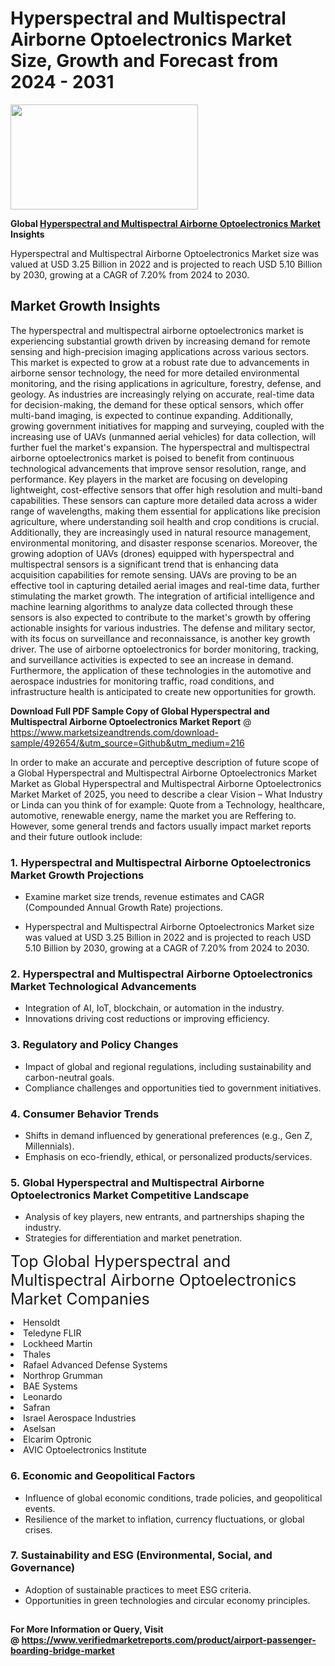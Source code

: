 <H1>Hyperspectral and Multispectral Airborne Optoelectronics Market Size, Growth and Forecast from 2024 - 2031</H1><img class="aligncenter size-medium wp-image-584254" src="https://thirdeyenews.in/wp-content/uploads/2024/09/Global-Market-Research-300x168.jpeg" alt="" width="300" height="168" /><p><strong>Global&nbsp;<a href="https://www.marketsizeandtrends.com/download-sample/492654/&amp;utm_source=Github&utm_medium=216">Hyperspectral and Multispectral Airborne Optoelectronics Market</a> Insights</strong></p><p>Hyperspectral and Multispectral Airborne Optoelectronics Market size was valued at USD 3.25 Billion in 2022 and is projected to reach USD 5.10 Billion by 2030, growing at a CAGR of 7.20% from 2024 to 2030.</p><p><h2>Market Growth Insights</h2> The hyperspectral and multispectral airborne optoelectronics market is experiencing substantial growth driven by increasing demand for remote sensing and high-precision imaging applications across various sectors. This market is expected to grow at a robust rate due to advancements in airborne sensor technology, the need for more detailed environmental monitoring, and the rising applications in agriculture, forestry, defense, and geology. As industries are increasingly relying on accurate, real-time data for decision-making, the demand for these optical sensors, which offer multi-band imaging, is expected to continue expanding. Additionally, growing government initiatives for mapping and surveying, coupled with the increasing use of UAVs (unmanned aerial vehicles) for data collection, will further fuel the market's expansion. The hyperspectral and multispectral airborne optoelectronics market is poised to benefit from continuous technological advancements that improve sensor resolution, range, and performance. Key players in the market are focusing on developing lightweight, cost-effective sensors that offer high resolution and multi-band capabilities. These sensors can capture more detailed data across a wider range of wavelengths, making them essential for applications like precision agriculture, where understanding soil health and crop conditions is crucial. Additionally, they are increasingly used in natural resource management, environmental monitoring, and disaster response scenarios. Moreover, the growing adoption of UAVs (drones) equipped with hyperspectral and multispectral sensors is a significant trend that is enhancing data acquisition capabilities for remote sensing. UAVs are proving to be an effective tool in capturing detailed aerial images and real-time data, further stimulating the market growth. The integration of artificial intelligence and machine learning algorithms to analyze data collected through these sensors is also expected to contribute to the market's growth by offering actionable insights for various industries. The defense and military sector, with its focus on surveillance and reconnaissance, is another key growth driver. The use of airborne optoelectronics for border monitoring, tracking, and surveillance activities is expected to see an increase in demand. Furthermore, the application of these technologies in the automotive and aerospace industries for monitoring traffic, road conditions, and infrastructure health is anticipated to create new opportunities for growth. </p><p><span class=""><strong>Download Full PDF Sample Copy of Global Hyperspectral and Multispectral Airborne Optoelectronics Market Report</strong> @ <a href="https://www.marketsizeandtrends.com/download-sample/492654/&amp;utm_source=Github&utm_medium=216" target="_blank">https://www.marketsizeandtrends.com/download-sample/492654/&amp;utm_source=Github&utm_medium=216</a></span></p><p>In order to make an accurate and perceptive description of future scope of a Global&nbsp;Hyperspectral and Multispectral Airborne Optoelectronics Market Market as Global&nbsp;Hyperspectral and Multispectral Airborne Optoelectronics Market Market of 2025, you need to describe a clear Vision &ndash; What Industry or Linda can you think of for example: Quote from a Technology, healthcare, automotive, renewable energy, name the market you are Reffering to. However, some general trends and factors usually impact market reports and their future outlook include:</p><h3>1.&nbsp;<strong>Hyperspectral and Multispectral Airborne Optoelectronics Market Growth Projections</strong></h3><ul><li>Examine market size trends, revenue estimates and CAGR (Compounded Annual Growth Rate) projections.</li><li><p>Hyperspectral and Multispectral Airborne Optoelectronics Market size was valued at USD 3.25 Billion in 2022 and is projected to reach USD 5.10 Billion by 2030, growing at a CAGR of 7.20% from 2024 to 2030.</p></li></ul><h3>2.&nbsp;<strong>Hyperspectral and Multispectral Airborne Optoelectronics Market Technological Advancements</strong></h3><ul><li>Integration of AI, IoT, blockchain, or automation in the industry.</li><li>Innovations driving cost reductions or improving efficiency.</li></ul><h3>3.&nbsp;<strong>Regulatory and Policy Changes</strong></h3><ul><li>Impact of global and regional regulations, including sustainability and carbon-neutral goals.</li><li>Compliance challenges and opportunities tied to government initiatives.</li></ul><h3>4.&nbsp;<strong>Consumer Behavior Trends</strong></h3><ul><li>Shifts in demand influenced by generational preferences (e.g., Gen Z, Millennials).</li><li>Emphasis on eco-friendly, ethical, or personalized products/services.</li></ul><h3>5.&nbsp;<strong>Global Hyperspectral and Multispectral Airborne Optoelectronics Market Competitive Landscape</strong></h3><ul><li>Analysis of key players, new entrants, and partnerships shaping the industry.</li><li>Strategies for differentiation and market penetration.</li></ul><p data-pm-slice="1 1 []"><span style="color: inherit; font-family: inherit; font-size: 25px;">Top Global Hyperspectral and Multispectral Airborne Optoelectronics Market Companies</span></p><div class="" data-test-id=""><p><li>Hensoldt</li><li> Teledyne FLIR</li><li> Lockheed Martin</li><li> Thales</li><li> Rafael Advanced Defense Systems</li><li> Northrop Grumman</li><li> BAE Systems</li><li> Leonardo</li><li> Safran</li><li> Israel Aerospace Industries</li><li> Aselsan</li><li> Elcarim Optronic</li><li> AVIC Optoelectronics Institute</li></p></div><h3>6.&nbsp;<strong>Economic and Geopolitical Factors</strong></h3><ul><li>Influence of global economic conditions, trade policies, and geopolitical events.</li><li>Resilience of the market to inflation, currency fluctuations, or global crises.</li></ul><h3>7.&nbsp;<strong>Sustainability and ESG (Environmental, Social, and Governance)</strong></h3><ul><li>Adoption of sustainable practices to meet ESG criteria.</li><li>Opportunities in green technologies and circular economy principles.</li></ul><h2><strong style="font-size: 14px;">For More Information or Query, Visit @&nbsp;</strong><a style="background-color: #ffffff; font-size: 14px;" href="https://www.marketsizeandtrends.com/report/hyperspectral-and-multispectral-airborne-optoelectronics-market/" target="_blank">https://www.verifiedmarketreports.com/product/airport-passenger-boarding-bridge-market</a></h2>

